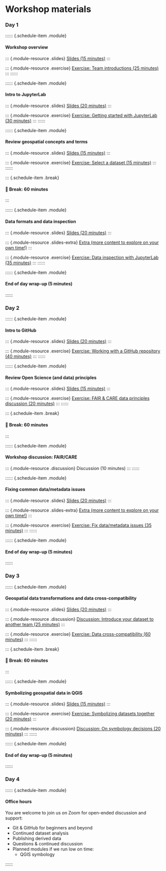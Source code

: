 # Workshop materials

### Day 1

:::::: {.schedule-item .module}
#### Workshop overview

::: {.module-resource .slides}
[Slides (15 minutes)](slides/workshop-overview.md)
:::

::: {.module-resource .exercise}
[Exercise: Team introductions (25 minutes)](exercises/team-introductions.md)
:::
::::::


:::::: {.schedule-item .module}
#### Intro to JupyterLab

::: {.module-resource .slides}
[Slides (20 minutes)](slides/intro-to-jupyterlab.md)
:::

::: {.module-resource .exercise}
[Exercise: Getting started with JupyterLab (30 minutes)](exercises/getting-started-with-jupyterlab.md)
:::
::::::

:::::: {.schedule-item .module}
#### Review geospatial concepts and terms

::: {.module-resource .slides}
[Slides (15 minutes)](slides/geospatial-concepts-and-terms.md)
:::

::: {.module-resource .exercise}
[Exercise: Select a dataset (15 minutes)](exercises/select-a-dataset.md)
:::
::::::


::: {.schedule-item .break}
#### 🥪 Break: 60 minutes
:::


:::::: {.schedule-item .module}
#### Data formats and data inspection

::: {.module-resource .slides}
[Slides (20 minutes)](slides/data-formats-and-inspection.md)
:::

::: {.module-resource .slides-extra}
[Extra (more content to explore on your own time!)](slides/data-formats-and-inspection-extra.md)
:::

::: {.module-resource .exercise}
[Exercise: Data inspection with JupyterLab (35 minutes)](exercises/data-inspection-with-jupyterlab/index.md)
:::
::::::

:::::: {.schedule-item .module}
#### End of day wrap-up (5 minutes)
::::::

### Day 2

:::::: {.schedule-item .module}
#### Intro to GitHub

::: {.module-resource .slides}
[Slides (20 minutes)](slides/intro-to-github.md)
:::

::: {.module-resource .exercise}
[Exercise: Working with a GitHub repository (40 minutes)](exercises/working-with-a-github-repo.md)
:::
::::::


:::::: {.schedule-item .module}
#### Review Open Science (and data) principles

::: {.module-resource .slides}
[Slides (15 minutes)](slides/open-science-and-data.md)
:::

::: {.module-resource .exercise}
[Exercise: FAIR & CARE data principles discussion (20 minutes)](exercises/fair-care.md)
:::
::::::


::: {.schedule-item .break}
#### 🥪 Break: 60 minutes
:::

:::::: {.schedule-item .module}
#### Workshop discussion: FAIR/CARE
::: {.module-resource .discussion}
Discussion (10 minutes)
:::
::::::

:::::: {.schedule-item .module}
#### Fixing common data/metadata issues

::: {.module-resource .slides}
[Slides (20 minutes)](slides/fixing-common-data-metadata-issues.md)
:::

::: {.module-resource .slides-extra}
[Extra (more content to explore on your own time!)](slides/fixing-common-data-metadata-issues-extra.md)
:::

::: {.module-resource .exercise}
[Exercise: Fix data/metadata issues (35 minutes)](exercises/fix-data-metadata-issues.md)
:::
::::::

:::::: {.schedule-item .module}
#### End of day wrap-up (5 minutes)
::::::


### Day 3

:::::: {.schedule-item .module}
#### Geospatial data transformations and data cross-compatibility

::: {.module-resource .slides}
[Slides (20 minutes)](slides/geospatial-data-transformations.md)
:::

::: {.module-resource .discussion}
[Discussion: Introduce your dataset to another team (25 minutes)](exercises/data-compatibility-introductions.md)
:::

::: {.module-resource .exercise}
[Exercise: Data cross-compatibility (60 minutes)](exercises/data-compatibility.md)
:::
::::::


::: {.schedule-item .break}
#### 🥪 Break: 60 minutes
:::


:::::: {.schedule-item .module}
#### Symbolizing geospatial data in QGIS

::: {.module-resource .slides}
[Slides (15 minutes)](slides/symbology-with-qgis.md)
:::

::: {.module-resource .exercise}
[Exercise: Symbolizing datasets together (20 minutes)](exercises/symbology.md)
:::

::: {.module-resource .discussion}
[Discussion: On symbology decisions (20 minutes)](exercises/symbology-discussion.md)
:::
::::::

:::::: {.schedule-item .module}
#### End of day wrap-up (5 minutes)
::::::


### Day 4

:::::: {.schedule-item .module}
#### Office hours

You are welcome to join us on Zoom for open-ended discussion and support:

* Git & GitHub for beginners and beyond
* Continued dataset analysis
* Publishing derived data
* Questions & continued discussion
* Planned modules if we run low on time:
    * QGIS symbology

<!-- TODO:
What other modules can be moved to day 4 if we are running low on time?
--->
::::::
